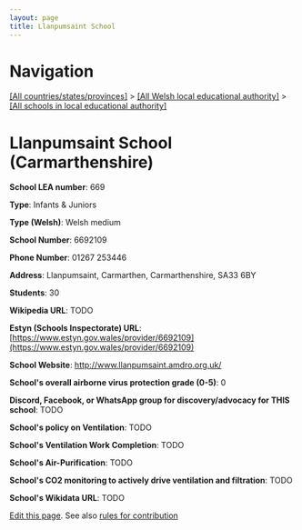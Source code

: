 ```yaml
---
layout: page
title: Llanpumsaint School
---
```

# Navigation

[[All countries/states/provinces]](../../..) > [[All Welsh local educational authority]](../..) > [[All schools in local educational authority]](..)

# Llanpumsaint School (Carmarthenshire)

**School LEA number**: 669

**Type**: Infants & Juniors

**Type (Welsh)**: Welsh medium

**School Number**: 6692109

**Phone Number**: 01267 253446

**Address**: Llanpumsaint, Carmarthen, Carmarthenshire, SA33 6BY

**Students**: 30

**Wikipedia URL**: TODO

**Estyn (Schools Inspectorate) URL**: [https://www.estyn.gov.wales/provider/6692109](https://www.estyn.gov.wales/provider/6692109)

**School Website**: http://www.llanpumsaint.amdro.org.uk/

**School's overall airborne virus protection grade (0-5)**: 0

**Discord, Facebook, or WhatsApp group for discovery/advocacy for THIS school**: TODO

**School's policy on Ventilation**: TODO

**School's Ventilation Work Completion**: TODO

**School's Air-Purification**: TODO

**School's CO2 monitoring to actively drive ventilation and filtration**: TODO

**School's Wikidata URL**: TODO




[Edit this page](https://github.com/VentilationProject/Wales/edit/prif/./Carmarthenshire/Llanpumsaint_School.md). See also [rules for contribution](../../../contribution-rules/)